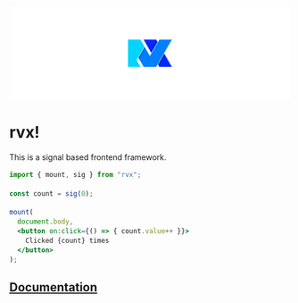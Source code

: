 ![](./docs/assets/banner.svg)

# rvx!
This is a signal based frontend framework.

```jsx
import { mount, sig } from "rvx";

const count = sig(0);

mount(
  document.body,
  <button on:click={() => { count.value++ }}>
    Clicked {count} times
  </button>
);
```

## [Documentation](https://mxjp.github.io/rvx/)
